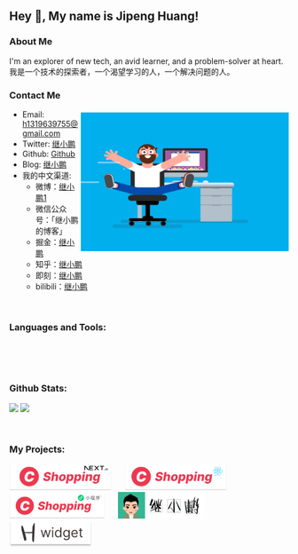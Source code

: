 ## Hey 👋, My name is Jipeng Huang!


### About Me
I'm an explorer of new tech, an avid learner, and a problem-solver at heart.
<br/>
我是一个技术的探索者，一个渴望学习的人，一个解决问题的人。
<br/>

<img align="right" height="250" width="375" alt="" src="./assets/coder.gif" style="margin-top: 50px" />
  
### Contact Me

- Email: [h1319639755@gmail.com](mailto:h1319639755@gmail.com)
- Twitter: [继小鹏](https://twitter.com/Huanghanzhilian)
- Github: [Github](https://github.com/huanghanzhilian)
- Blog: [继小鹏](https://blog.huanghanlian.com/)
- 我的中文渠道:
  - 微博：[继小鹏1](https://weibo.com/u/5653497957)
  - 微信公众号：「继小鹏的博客」
  - 掘金：[继小鹏](https://juejin.cn/user/2119514150414686)
  - 知乎：[继小鹏](https://www.zhihu.com/people/huang-han-zhi-lian)
  - 即刻：[继小鹏](https://web.okjike.com/u/BA3424F7-4D6E-4A2C-BA7E-138B616EED05)
  - bilibili：[继小鹏](https://space.bilibili.com/191128853)

<br>

### Languages and Tools:

<div align="center">
  <img align="left" alt="" height ="22px"  src="https://img.shields.io/badge/JavaScript-323330?style=for-the-badge&logo=javascript&logoColor=F7DF1E">
  <img align="left" alt="" height ="22px"  src="https://img.shields.io/badge/TypeScript-007ACC?style=for-the-badge&logo=typescript&logoColor=white">
  <img align="left" alt="" height ="22px"  src="https://img.shields.io/badge/React-20232A?style=for-the-badge&logo=react&logoColor=61DAFB">
  <img align="left" alt="" height ="22px"  src="https://img.shields.io/badge/React_Native-20232A?style=for-the-badge&logo=react&logoColor=61DAFB">
  <img align="left" alt="" height ="22px"  src="https://img.shields.io/badge/Vue%20js-35495E?style=for-the-badge&logo=vuedotjs&logoColor=4FC08D">
  <img align="left" alt="" height ="22px"  src="https://img.shields.io/badge/iOS-000000?style=for-the-badge&logo=ios&logoColor=white">
  <img align="left" alt="" height ="22px"  src="https://img.shields.io/badge/Android-3DDC84?style=for-the-badge&logo=android&logoColor=white">
  <img align="left" alt="" height ="22px"  src="https://img.shields.io/badge/Node%20js-339933?style=for-the-badge&logo=nodedotjs&logoColor=white">
  <img align="left" alt="" height ="22px"  src="https://img.shields.io/badge/Express%20js-000000?style=for-the-badge&logo=express&logoColor=white">
  <img align="left" alt="" height ="22px"  src="https://img.shields.io/badge/next%20js-000000?style=for-the-badge&logo=nextdotjs&logoColor=white">
  <img align="left" alt="" height ="22px"  src="https://img.shields.io/badge/npm-CB3837?style=for-the-badge&logo=npm&logoColor=white">
  <img align="left" alt="" height ="22px"  src="https://img.shields.io/badge/MongoDB-4EA94B?style=for-the-badge&logo=mongodb&logoColor=white">
  <img align="left" alt="" height ="22px"  src="https://img.shields.io/badge/MySQL-005C84?style=for-the-badge&logo=mysql&logoColor=white">
  <img align="left" alt="" height ="22px"  src="https://img.shields.io/badge/Nginx-009639?style=for-the-badge&logo=nginx&logoColor=white">
  <img align="left" alt="" height ="22px"  src="https://img.shields.io/badge/Linux-FCC624?style=for-the-badge&logo=linux&logoColor=black">
  <img align="left" alt="" height ="22px"  src="https://img.shields.io/badge/Docker-2CA5E0?style=for-the-badge&logo=docker&logoColor=white">
  <img align="left" alt="" height ="22px"  src="https://img.shields.io/badge/Figma-F24E1E?style=for-the-badge&logo=figma&logoColor=white">
</div>



<br>
<br>
<br>


### Github Stats:

<p>
  <img src="https://github-readme-stats.vercel.app/api?username=huanghanzhilian&show_icons=true&theme=react&border_color=61dafb&hide_border=true" />
  <img src="https://github-readme-stats.vercel.app/api/top-langs/?username=huanghanzhilian&hide=c%23,powershell,Mathematica,Ruby,Objective-C,Objective-C%2b%2b,Cuda&title_color=61dafb&text_color=ffffff&icon_color=61dafb&bg_color=20232a&langs_count=8&layout=compact&border_color=61dafb&hide_border=true&size_weight=0.5&count_weight=0.5" />
</p>



<br>

### My Projects:
<a style="display:inline-block; margin-right: 20px;" href="https://github.com/huanghanzhilian/c-shopping" target="_blank"> <img alt="c-shopping-next" src="./projects/c-shopping-next.svg" height="48" align="left"> </a>
<a style="display:inline-block; margin-right: 20px;" href="https://github.com/huanghanzhilian/c-shopping-rn" target="_blank"> <img alt="c-shopping-rn" src="./projects/c-shopping-rn.svg" height="48" align="left"> </a>
<a style="display:inline-block; margin-right: 20px;" href="https://github.com/huanghanzhilian/c-shopping-weapp" target="_blank"> <img alt="c-shopping-weapp" src="./projects/c-shopping-weapp.svg" height="48" align="left"> </a>
<a style="display:inline-block; margin-right: 20px;" href="https://github.com/huanghanzhilian/h-blog" target="_blank"> <img alt="h-blog" src="./projects/h-blog.png" height="48" align="left"> </a>
<a style="display:inline-block; margin-right: 20px;" href="https://github.com/huanghanzhilian/widget" target="_blank"> <img alt="h-widget" src="./projects/widget.svg" height="48" align="left"> </a>
